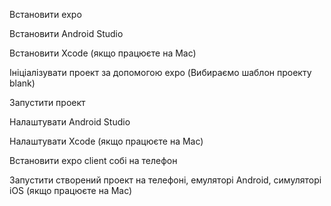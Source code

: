 Встановити expo

Встановити Android Studio

Встановити Xcode (якщо працюєте на Mac)

Ініціалізувати проект за допомогою expo (Вибираємо шаблон проекту blank)

Запустити проект

Налаштувати Android Studio

Налаштувати Xcode (якщо працюєте на Mac)

Встановити expo client собі на телефон

Запустити створений проект на телефоні, емуляторі Android, симуляторі iOS (якщо працюєте на Mac)
